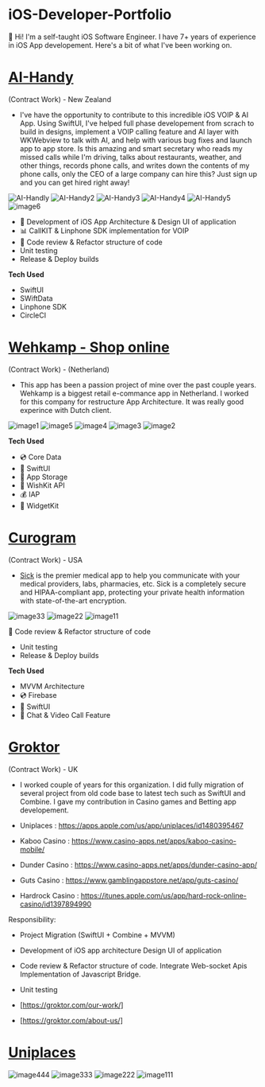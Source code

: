 
# iOS-Developer-Portfolio
👋 Hi! I'm a self-taught iOS Software Engineer. I have 7+ years of experience in iOS App developement. Here's a bit of what I've been working on.

# [AI-Handy](https://www.ploonet.com/son)

(Contract Work) - New Zealand
- I've have the opportunity to contribute to this incredible iOS VOIP & AI App. Using SwiftUI, I've helped full phase developement from scrach to build in designs, implement a VOIP calling feature and AI layer with WKWebview to talk with AI, and help with various bug fixes and launch app to app store.
Is this amazing and smart secretary who reads my missed calls while I'm driving, talks about restaurants, weather, and other things, records phone calls, and writes down the contents of my phone calls, only the CEO of a large company can hire this? Just sign up and you can get hired right away!

![AI-Handly](https://github.com/AnujiOS/iOS-Developer-Portfolio/assets/17081093/55d79307-b027-4eb2-aec4-dfef61634dec)
![AI-Handy2](https://github.com/AnujiOS/iOS-Developer-Portfolio/assets/17081093/71143dd3-ad45-4f82-8a71-51eebfe8e46e)
![AI-Handy3](https://github.com/AnujiOS/iOS-Developer-Portfolio/assets/17081093/ad3b24c4-6df3-4bc7-9c25-deeafd48297a)
![AI-Handy4](https://github.com/AnujiOS/iOS-Developer-Portfolio/assets/17081093/e31c81f8-efc4-4816-94cc-cb487da614d8)
![AI-Handy5](https://github.com/AnujiOS/iOS-Developer-Portfolio/assets/17081093/cfa19c3e-2289-4077-8ef9-4c9bada878c2)
![image6](https://github.com/AnujiOS/iOS-Developer-Portfolio/assets/17081093/d62b4606-4160-427b-b57d-b2ebdbb720d9)


- 💬 Development of iOS App Architecture & Design UI of application
- 📊 CallKIT & Linphone SDK implementation for VOIP
- 🔹 Code review & Refactor structure of code
- Unit testing
- Release & Deploy builds

**Tech Used**
  - SwiftUI
  - SWiftData
  - Linphone SDK
  - CircleCI


# [Wehkamp - Shop online](https://apps.apple.com/us/app/wehkamp-shop-online/id610418370)

(Contract Work) - (Netherland)
- This app has been a passion project of mine over the past couple years. Wehkamp is a biggest retail e-commance app in Netherland. I worked for this company for restructure App Architecture. It was really good experince with Dutch client. 

![image1](https://github.com/AnujiOS/iOS-Developer-Portfolio/assets/17081093/ea205f05-7411-4966-896f-075db0c3e228)
![image5](https://github.com/AnujiOS/iOS-Developer-Portfolio/assets/17081093/245d48fc-7f42-4643-9e74-56302d371232)
![image4](https://github.com/AnujiOS/iOS-Developer-Portfolio/assets/17081093/d507ca61-a788-4023-bcee-cd534ae376b2)
![image3](https://github.com/AnujiOS/iOS-Developer-Portfolio/assets/17081093/301b7ed6-0eca-4a46-81da-c4377b0771fd)
![image2](https://github.com/AnujiOS/iOS-Developer-Portfolio/assets/17081093/55f1983a-9047-49f7-ad31-bd30f8380f10)

**Tech Used**
- 💿 Core Data
- 🎨 SwiftUI
- 🏦 App Storage
- 🎁 WishKit API
- 💰 IAP
- 📲 WidgetKit


# [Curogram](https://apps.apple.com/us/app/sick-healthcare-delivered/id1123687862)

(Contract Work) - USA

- [Sick](https://apps.apple.com/us/app/sick-healthcare-delivered/id1123687862) is the premier medical app to help you communicate with your medical providers, labs, pharmacies, etc. Sick is a completely secure and HIPAA-compliant app, protecting your private health information with state-of-the-art encryption.

![image33](https://github.com/AnujiOS/iOS-Developer-Portfolio/assets/17081093/03282e99-a740-4b2d-adc8-ad1a0803a86e)
![image22](https://github.com/AnujiOS/iOS-Developer-Portfolio/assets/17081093/c61a6be2-cb2b-4b35-a8f4-73b9770788de)
![image11](https://github.com/AnujiOS/iOS-Developer-Portfolio/assets/17081093/633e752a-ad1d-482b-92ac-079127e27f40)

 🔹 Code review & Refactor structure of code
 - Unit testing
 - Release & Deploy builds

**Tech Used**
- MVVM Architecture 
- 💿 Firebase
- 🎨 SwiftUI
- 🏦 Chat & Video Call Feature


# [Groktor](https://groktor.com/our-work/)

(Contract Work) - UK

- I worked couple of years for this organization. I did fully migration of several project from old code base to latest tech such as SwiftUI and Combine. I gave my contribution in Casino games and Betting app developement. 

- Uniplaces : https://apps.apple.com/us/app/uniplaces/id1480395467 
- Kaboo Casino : https://www.casino-apps.net/apps/kaboo-casino-mobile/ 
- Dunder Casino : https://www.casino-apps.net/apps/dunder-casino-app/ 
- Guts Casino : https://www.gamblingappstore.net/app/guts-casino/ 
- Hardrock Casino : https://itunes.apple.com/us/app/hard-rock-online-casino/id1397894990

Responsibility:
- Project Migration (SwiftUI + Combine + MVVM)
- Development of iOS app architecture Design UI of application
- Code review & Refactor structure of code. Integrate Web-socket Apis Implementation of Javascript Bridge.
- Unit testing

- [https://groktor.com/our-work/]
- [https://groktor.com/about-us/]

# [Uniplaces](https://apps.apple.com/us/app/uniplaces/id1480395467)

![image444](https://github.com/AnujiOS/iOS-Developer-Portfolio/assets/17081093/f8ac2cb4-47f7-49df-a01c-e5ecd5520cda)
![image333](https://github.com/AnujiOS/iOS-Developer-Portfolio/assets/17081093/cc65a484-6a6f-45a7-8805-c3f606042f6d)
![image222](https://github.com/AnujiOS/iOS-Developer-Portfolio/assets/17081093/eb9cfa23-d76e-4e74-8262-db387f1475fc)
![image111](https://github.com/AnujiOS/iOS-Developer-Portfolio/assets/17081093/71a5a2d3-3e07-448c-806c-4a60b1bd8091)





